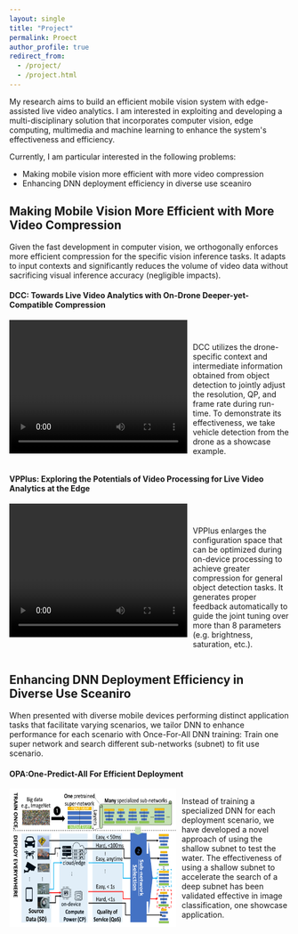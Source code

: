 ```yaml
---
layout: single
title: "Project"
permalink: Proect
author_profile: true
redirect_from: 
  - /project/
  - /project.html
---
```


My research aims to build an efficient mobile vision system with edge-assisted live video analytics.
I am interested in exploiting and developing a multi-disciplinary solution that incorporates computer vision, edge computing, multimedia and machine learning to enhance the system's effectiveness and efficiency. 

Currently, I am particular interested in the following problems:
* Making mobile vision more efficient with more video compression
* Enhancing DNN deployment efficiency in diverse use sceaniro

Making Mobile Vision More Efficient with More Video Compression
----
Given the fast development in computer vision, we orthogonally enforces more efficient compression for the specific vision inference tasks. It adapts to input contexts and significantly reduces the volume of video data without sacrificing visual inference accuracy (negligible
impacts).
<!--Compress Video without Compromising Analytical Accuracy-->

#### DCC: Towards Live Video Analytics with On-Drone Deeper-yet-Compatible Compression

<div style="display: flex">
    <video width="320" height="240" controls style="float: left; margin-right: 10px;">
        <source src="../images/dcc.mp4" type="video/mp4">
        Your browser does not support the video tag.
    </video>
    <p style="margin-top: 40px;">DCC utilizes the drone-specific context and intermediate information obtained from object detection to
jointly adjust the resolution, QP, and frame rate during run-time. To demonstrate its effectiveness, we take vehicle detection from the drone as a showcase example.</p>
</div>


#### VPPlus: Exploring the Potentials of Video Processing for Live Video Analytics at the Edge

<div style="display: flex">
    <video width="320" height="240" controls style="float: left; margin-right: 10px;">
        <source src="../images/vpplus.mp4" type="video/mp4">
        Your browser does not support the video tag.
    </video>
    <p style="margin-top: 40px;">VPPlus enlarges the configuration space that can be optimized during on-device processing to achieve greater compression for general object detection tasks. It generates proper feedback automatically to guide the joint tuning over more than 8 parameters (e.g. brightness, saturation, etc.).</p>
</div>


Enhancing DNN Deployment Efficiency in Diverse Use Sceaniro
----
When presented with diverse mobile devices performing distinct application tasks that facilitate varying scenarios, we tailor DNN to enhance performance for each scenario with Once-For-All DNN training: Train one super network and search different sub-networks (subnet) to fit use scenario.
<!--Customize DNN Deployment in Diverse Use Scenario-->

#### OPA:One-Predict-All For Efficient Deployment
<div style="display: flex">
    <img src="../images/ofa_flow.png" alt="Your Image" width="300" style="float: left; margin-right: 10px;">
    <p>Instead of training a specialized DNN for each deployment scenario, we have developed a
novel approach of using the shallow subnet to test the water. The effectiveness of using a
shallow subnet to accelerate the search of a deep subnet has been validated effective in image
classification, one showcase application.</p>
</div>


